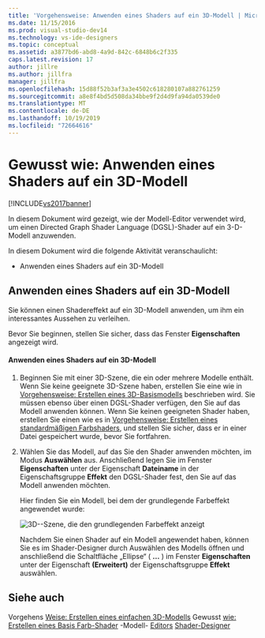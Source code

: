 ```yaml
---
title: 'Vorgehensweise: Anwenden eines Shaders auf ein 3D-Modell | Microsoft-Dokumentation'
ms.date: 11/15/2016
ms.prod: visual-studio-dev14
ms.technology: vs-ide-designers
ms.topic: conceptual
ms.assetid: a3877bd6-abd8-4a9d-842c-6848b6c2f335
caps.latest.revision: 17
author: jillre
ms.author: jillfra
manager: jillfra
ms.openlocfilehash: 15d88f52b3af3a3e4502c618280107a882761259
ms.sourcegitcommit: a8e8f4bd5d508da34bbe9f2d4d9fa94da0539de0
ms.translationtype: MT
ms.contentlocale: de-DE
ms.lasthandoff: 10/19/2019
ms.locfileid: "72664616"
---
```

# <a name="how-to-apply-a-shader-to-a-3-d-model"></a>Gewusst wie: Anwenden eines Shaders auf ein 3D-Modell
[!INCLUDE[vs2017banner](../includes/vs2017banner.md)]

In diesem Dokument wird gezeigt, wie der Modell-Editor verwendet wird, um einen Directed Graph Shader Language (DGSL)-Shader auf ein 3-D-Modell anzuwenden.

 In diesem Dokument wird die folgende Aktivität veranschaulicht:

- Anwenden eines Shaders auf ein 3D-Modell

## <a name="applying-a-shader-to-a-3-d-model"></a>Anwenden eines Shaders auf ein 3D-Modell
 Sie können einen Shadereffekt auf ein 3D-Modell anwenden, um ihm ein interessantes Aussehen zu verleihen.

 Bevor Sie beginnen, stellen Sie sicher, dass das Fenster **Eigenschaften** angezeigt wird.

#### <a name="to-apply-a-shader-to-a-3-d-model"></a>Anwenden eines Shaders auf ein 3D-Modell

1. Beginnen Sie mit einer 3D-Szene, die ein oder mehrere Modelle enthält. Wenn Sie keine geeignete 3D-Szene haben, erstellen Sie eine wie in [Vorgehensweise: Erstellen eines 3D-Basismodells](../designers/how-to-create-a-basic-3-d-model.md) beschrieben wird. Sie müssen ebenso über einen DGSL-Shader verfügen, den Sie auf das Modell anwenden können. Wenn Sie keinen geeigneten Shader haben, erstellen Sie einen wie es in [Vorgehensweise: Erstellen eines standardmäßigen Farbshaders](../designers/how-to-create-a-basic-color-shader.md), und stellen Sie sicher, dass er in einer Datei gespeichert wurde, bevor Sie fortfahren.

2. Wählen Sie das Modell, auf das Sie den Shader anwenden möchten, im Modus **Auswählen** aus. Anschließend legen Sie im Fenster **Eigenschaften** unter der Eigenschaft **Dateiname** in der Eigenschaftsgruppe **Effekt** den DGSL-Shader fest, den Sie auf das Modell anwenden möchten.

   Hier finden Sie ein Modell, bei dem der grundlegende Farbeffekt angewendet wurde:

   ![3D&#45;-Szene, die den grundlegenden Farbeffekt anzeigt](../designers/media/digit-3d-model-effect.png "Digit-3D-modelleffekt")

   Nachdem Sie einen Shader auf ein Modell angewendet haben, können Sie es im Shader-Designer durch Auswählen des Modells öffnen und anschließend die Schaltfläche „Ellipse“ ( **...** ) im Fenster **Eigenschaften** unter der Eigenschaft **(Erweitert)** der Eigenschaftsgruppe **Effekt** auswählen.

## <a name="see-also"></a>Siehe auch
 Vorgehens [Weise: Erstellen eines einfachen 3D-Modells](../designers/how-to-create-a-basic-3-d-model.md) Gewusst [wie: Erstellen eines Basis Farb-Shader](../designers/how-to-create-a-basic-color-shader.md) -Modell- [Editors](../designers/model-editor.md) [Shader-Designer](../designers/shader-designer.md)
